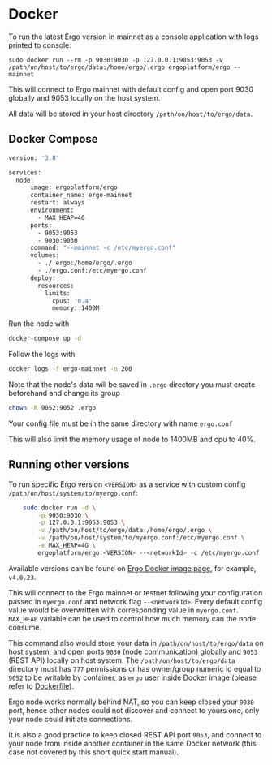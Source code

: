 # Docker

To run the latest Ergo version in mainnet as a console application with logs printed to console:


```
sudo docker run --rm -p 9030:9030 -p 127.0.0.1:9053:9053 -v /path/on/host/to/ergo/data:/home/ergo/.ergo ergoplatform/ergo --mainnet
```
This will connect to Ergo mainnet with default config and open port 9030 globally and 9053 locally on the host system. 

All data will be stored in your host directory `/path/on/host/to/ergo/data`.




## Docker Compose

```bash
version: '3.8'

services:
  node:
      image: ergoplatform/ergo
      container_name: ergo-mainnet
      restart: always
      environment:
        - MAX_HEAP=4G
      ports:
        - 9053:9053
        - 9030:9030
      command: "--mainnet -c /etc/myergo.conf"
      volumes:
        - ./.ergo:/home/ergo/.ergo
        - ./ergo.conf:/etc/myergo.conf
      deploy:
        resources:
          limits:
            cpus: '0.4'
            memory: 1400M
```

Run the node with

```bash
docker-compose up -d
```

Follow the logs with

```bash
docker logs -f ergo-mainnet -n 200
```

Note that the node's data will be saved in `.ergo` directory you must create beforehand and change its group : 

```bash
chown -R 9052:9052 .ergo
```

Your config file must be in the same directory with name `ergo.conf`

This will also limit the memory usage of node to 1400MB and cpu to 40%.


## Running other versions

To run specific Ergo version `<VERSION>` as a service with custom config `/path/on/host/system/to/myergo.conf`:

```bash
    sudo docker run -d \
        -p 9030:9030 \
        -p 127.0.0.1:9053:9053 \
        -v /path/on/host/to/ergo/data:/home/ergo/.ergo \
        -v /path/on/host/system/to/myergo.conf:/etc/myergo.conf \
        -e MAX_HEAP=4G \
        ergoplatform/ergo:<VERSION> --<networkId> -c /etc/myergo.conf
```
Available versions can be found on [Ergo Docker image page](https://hub.docker.com/r/ergoplatform/ergo/tags), for example, `v4.0.23`.

This will connect to the Ergo mainnet or testnet following your configuration passed in `myergo.conf` and network flag `--<networkId>`. Every default config value would be overwritten with corresponding value in `myergo.conf`. `MAX_HEAP` variable can be used to control how much memory can the node consume.

This command also would store your data in `/path/on/host/to/ergo/data` on host system, and open ports `9030` (node communication) globally and `9053` (REST API) locally on host system. The `/path/on/host/to/ergo/data` directory must has `777` permissions or has owner/group numeric id equal to `9052` to be writable by container, as `ergo` user inside Docker image (please refer to [Dockerfile](Dockerfile)).

Ergo node works normally behind NAT, so you can keep closed your `9030` port, hence other nodes could not discover and connect to yours one, only your node could initiate connections.

It is also a good practice to keep closed REST API port `9053`, and connect to your node from inside another container in the same Docker network (this case not covered by this short quick start manual).
